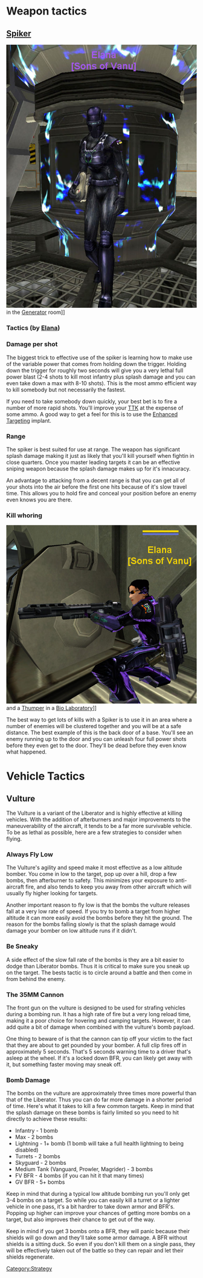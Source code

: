 # Weapon tactics

## [Spiker](Spiker.md)

![](images/Elana_potato.jpg "fig:Elana_potato.jpg") in the
[Generator](Generator.md) room\]\]

<h3>

Tactics (by [Elana](User:Elana.md))

</h3>

### Damage per shot

The biggest trick to effective use of the spiker is learning how to make
use of the variable power that comes from holding down the trigger.
Holding down the trigger for roughly two seconds will give you a very
lethal full power blast (2-4 shots to kill most infantry plus splash
damage and you can even take down a max with 8-10 shots). This is the
most ammo efficient way to kill somebody but not necessarily the
fastest.

If you need to take somebody down quickly, your best bet is to fire a
number of more rapid shots. You'll improve your
[TTK](Acronyms_and_Slang.md#TTK) at the expense of some ammo. A
good way to get a feel for this is to use the [Enhanced
Targeting](Enhanced_Targeting.md) implant.

### Range

The spiker is best suited for use at range. The weapon has significant
splash damage making it just as likely that you'll kill yourself when
fightin in close quarters. Once you master leading targets it can be an
effective sniping weapon because the splash damage makes up for it's
innacuracy.

An advantage to attacking from a decent range is that you can get all of
your shots into the air before the first one hits because of it's slow
travel time. This allows you to hold fire and conceal your position
before an enemy even knows you are there.

### Kill whoring

![](images/Elana_sweeper.jpg "fig:Elana_sweeper.jpg") and a
[Thumper](Thumper.md) in a [Bio
Laboratory](Bio_Laboratory.md)\]\]

The best way to get lots of kills with a Spiker is to use it in an area
where a number of enemies will be clustered together and you will be at
a safe distance. The best example of this is the back door of a base.
You'll see an enemy running up to the door and you can unleash four full
power shots before they even get to the door. They'll be dead before
they even know what happened.

# Vehicle Tactics

## Vulture

The Vulture is a variant of the Liberator and is highly effective at
killing vehicles. With the addition of afterburners and major
improvements to the maneuverability of the aircraft, it tends to be a
far more survivable vehicle. To be as lethal as possible, here are a few
strategies to consider when flying.

### Always Fly Low

The Vulture's agility and speed make it most effective as a low altitude
bomber. You come in low to the target, pop up over a hill, drop a few
bombs, then afterburner to safety. This minimizes your exposure to
anti-aircraft fire, and also tends to keep you away from other aircraft
which will usually fly higher looking for targets.

Another important reason to fly low is that the bombs the vulture
releases fall at a very low rate of speed. If you try to bomb a target
from higher altitude it can more easily avoid the bombs before they hit
the ground. The reason for the bombs falling slowly is that the splash
damage would damage your bomber on low altitude runs if it didn't.

### Be Sneaky

A side effect of the slow fall rate of the bombs is they are a bit
easier to dodge than Liberator bombs. Thus it is critical to make sure
you sneak up on the target. The bests tactic is to circle around a
battle and then come in from behind the enemy.

### The 35MM Cannon

The front gun on the vulture is designed to be used for strafing
vehicles during a bombing run. It has a high rate of fire but a very
long reload time, making it a poor choice for hovering and camping
targets. However, it can add quite a bit of damage when combined with
the vulture's bomb payload.

One thing to beware of is that the cannon can tip off your victim to the
fact that they are about to get pounded by your bomber. A full clip
fires off in approximately 5 seconds. That's 5 seconds warning time to a
driver that's asleep at the wheel. If it's a locked down BFR, you can
likely get away with it, but something faster moving may sneak off.

### Bomb Damage

The bombs on the vulture are approximately three times more powerful
than that of the Liberator. Thus you can do far more damage in a shorter
period of time. Here's what it takes to kill a few common targets. Keep
in mind that the splash damage on these bombs is fairly limited so you
need to hit directly to achieve these results:

- Infantry - 1 bomb
- Max - 2 bombs
- Lightning - 1+ bomb (1 bomb will take a full health lightning to
  being disabled)
- Turrets - 2 bombs
- Skyguard - 2 bombs
- Medium Tank (Vanguard, Prowler, Magrider) - 3 bombs
- FV BFR - 4 bombs (if you can hit it that many times)
- GV BFR - 5+ bombs

Keep in mind that during a typical low altitude bombing run you'll only
get 3-4 bombs on a target. So while you can easily kill a turret or a
lighter vehicle in one pass, it's a bit hardrer to take down armor and
BFR's. Popping up higher can improve your chances of getting more bombs
on a target, but also improves their chance to get out of the way.

Keep in mind if you get 3 bombs onto a BFR, they will panic because
their shields will go down and they'll take some armor damage. A BFR
without shields is a sitting duck. So even if you don't kill them on a
single pass, they will be effectively taken out of the battle so they
can repair and let their shields regenerate.

[Category:Strategy](Category:Strategy.md)
